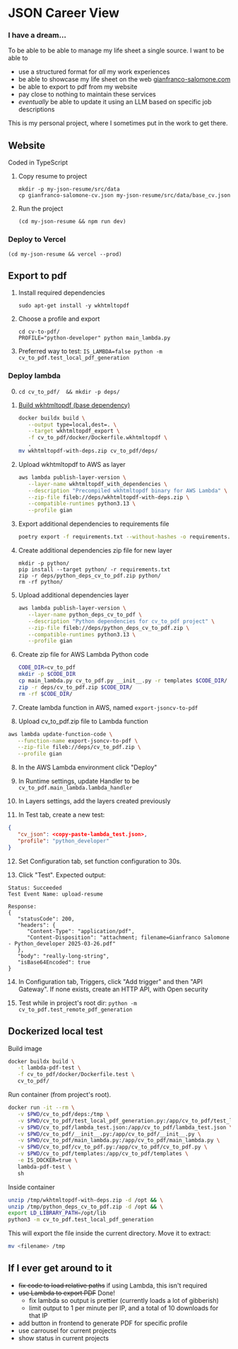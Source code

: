 # JSON Career View

### I have a dream...
To be able to be able to manage my life sheet a single source. I want to be able to
* use a structured format for *all* my work experiences
* be able to showcase my life sheet on the web [gianfranco-salomone.com](https://gianfranco-salomone.com/)
* be able to export to pdf from my website
* pay close to nothing to maintain these services
* *eventually* be able to update it using an LLM based on specific job descriptions

This is my personal project, where I sometimes put in the work to get there.

## Website
Coded in TypeScript

1. Copy resume to project
   ```
   mkdir -p my-json-resume/src/data
   cp gianfranco-salomone-cv.json my-json-resume/src/data/base_cv.json
   ```
2. Run the project
   ```
   (cd my-json-resume && npm run dev)
   ```

### Deploy to Vercel
   ```
   (cd my-json-resume && vercel --prod)
   ```

## Export to pdf
1. Install required dependencies
   ```
   sudo apt-get install -y wkhtmltopdf
   ```
2. Choose a profile and export
   ```
   cd cv-to-pdf/
   PROFILE="python-developer" python main_lambda.py
   ```

3. Preferred way to test: `IS_LAMBDA=false python -m cv_to_pdf.test_local_pdf_generation`

### Deploy lambda
0. `cd cv_to_pdf/  && mkdir -p deps/`
1. [Build wkhtmltopdf (base dependency)](build_wkhtmltopdf.md)
   ```sh
   docker buildx build \
      --output type=local,dest=. \
      --target wkhtmltopdf_export \
      -f cv_to_pdf/docker/Dockerfile.wkhtmltopdf \
      .
   mv wkhtmltopdf-with-deps.zip cv_to_pdf/deps/
   ```

2. Upload wkhtmltopdf to AWS as layer
   ```sh
   aws lambda publish-layer-version \
      --layer-name wkhtmltopdf_with_dependencies \
      --description "Precompiled wkhtmltopdf binary for AWS Lambda" \
      --zip-file fileb://deps/wkhtmltopdf-with-deps.zip \
      --compatible-runtimes python3.13 \
      --profile gian
   ```

2. Export additional dependencies to requirements file
   ```sh
   poetry export -f requirements.txt --without-hashes -o requirements.txt
   ```

3. Create additional dependencies zip file for new layer
   ```
   mkdir -p python/
   pip install --target python/ -r requirements.txt
   zip -r deps/python_deps_cv_to_pdf.zip python/
   rm -rf python/
   ```

4. Upload additional dependencies layer
   ```sh
   aws lambda publish-layer-version \
      --layer-name python_deps_cv_to_pdf \
      --description "Python dependencies for cv_to_pdf project" \
      --zip-file fileb://deps/python_deps_cv_to_pdf.zip \
      --compatible-runtimes python3.13 \
      --profile gian
   ```


5. Create zip file for AWS Lambda Python code
   ```sh
   CODE_DIR=cv_to_pdf
   mkdir -p $CODE_DIR
   cp main_lambda.py cv_to_pdf.py __init__.py -r templates $CODE_DIR/
   zip -r deps/cv_to_pdf.zip $CODE_DIR/
   rm -rf $CODE_DIR/
   ```
6. Create lambda function in AWS, named `export-jsoncv-to-pdf`

7.  Upload cv_to_pdf.zip file to Lambda function
   ```sh
   aws lambda update-function-code \
      --function-name export-jsoncv-to-pdf \
      --zip-file fileb://deps/cv_to_pdf.zip \
      --profile gian
   ```
8. In the AWS Lambda environment click "Deploy"

9. In Runtime settings, update Handler to be `cv_to_pdf.main_lambda.lambda_handler`

10. In Layers settings, add the layers created previously

11. In Test tab, create a new test:
   ```json
   {
      "cv_json": <copy-paste-lambda_test.json>,
      "profile": "python_developer"
   }
   ```

12. Set Configuration tab, set function configuration to 30s.

13. Click "Test". Expected output:
   ```
   Status: Succeeded
   Test Event Name: upload-resume

   Response:
   {
      "statusCode": 200,
      "headers": {
         "Content-Type": "application/pdf",
         "Content-Disposition": "attachment; filename=Gianfranco Salomone - Python_developer 2025-03-26.pdf"
      },
      "body": "really-long-string",
      "isBase64Encoded": true
   }
   ```

14. In Configuration tab, Triggers, click "Add trigger" and then "API Gateway". If none exists, create an HTTP API, with Open security


15. Test while in project's root dir: `python -m cv_to_pdf.test_remote_pdf_generation`

## Dockerized local test
Build image
```sh
docker buildx build \
   -t lambda-pdf-test \
   -f cv_to_pdf/docker/Dockerfile.test \
   cv_to_pdf/
```

Run container (from project's root). 
```sh
docker run -it --rm \
   -v $PWD/cv_to_pdf/deps:/tmp \
   -v $PWD/cv_to_pdf/test_local_pdf_generation.py:/app/cv_to_pdf/test_local_pdf_generation.py \
   -v $PWD/cv_to_pdf/lambda_test.json:/app/cv_to_pdf/lambda_test.json \
   -v $PWD/cv_to_pdf/__init__.py:/app/cv_to_pdf/__init__.py \
   -v $PWD/cv_to_pdf/main_lambda.py:/app/cv_to_pdf/main_lambda.py \
   -v $PWD/cv_to_pdf/cv_to_pdf.py:/app/cv_to_pdf/cv_to_pdf.py \
   -v $PWD/cv_to_pdf/templates:/app/cv_to_pdf/templates \
   -e IS_DOCKER=true \
   lambda-pdf-test \
   sh
```

Inside container
```sh
unzip /tmp/wkhtmltopdf-with-deps.zip -d /opt && \
unzip /tmp/python_deps_cv_to_pdf.zip -d /opt && \
export LD_LIBRARY_PATH=/opt/lib
python3 -m cv_to_pdf.test_local_pdf_generation
```

This will export the file inside the current directory. Move it to extract:
```sh
mv <filename> /tmp
```

## If I ever get around to it
* <s>fix code to load relative paths</s> if using Lambda, this isn't required
* <s>use Lambda to export PDF</s> Done!
  * fix lambda so output is prettier (currently loads a lot of gibberish)
  * limit output to 1 per minute per IP, and a total of 10 downloads for that IP
* add button in frontend to generate PDF for specific profile
* use carrousel for current projects
* show status in current projects
